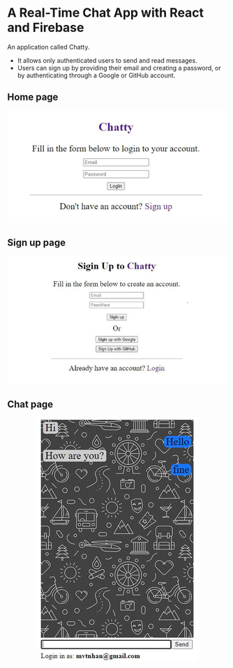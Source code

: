 # A Real-Time Chat App with React and Firebase

An application called Chatty.

- It allows only authenticated users to send and read messages.
- Users can sign up by providing their email and creating a password, or by authenticating through a Google or GitHub account.

## Home page

 <p align="center"><img src="./home.jpg" alt="Chatty" /></p>

## Sign up page

 <p align="center"><img src="./signup.jpg" alt="Web boilerplate" /></p>

## Chat page

 <p align="center"><img src="./chat.jpg" alt="Web boilerplate" /></p>
